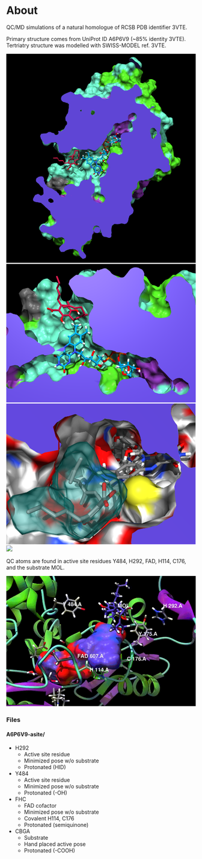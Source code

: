# About
QC/MD simulations of a natural homologue of RCSB PDB identifier 3VTE.

Primary structure comes from UniProt ID A6P6V9 (~85% identity 3VTE). Tertriatry structure was modelled with SWISS-MODEL ref. 3VTE. 

![](img/complex-clipped.png)
![](img/swissd-entrance.png)
![](img/swissd-entrance-colored.png)
![](img/activesite-internal.gif)

QC atoms are found in active site residues Y484, H292, FAD, H114, C176, and the substrate MOL.

![](img/activesite-clipped.gif)

### Files
#### A6P6V9-asite/
- H292
    - Active site residue
    - Minimized pose w/o substrate
    - Protonated (HID)
- Y484
    - Active site residue
    - Minimized pose w/o substrate
    - Protonated (-OH)
- FHC
    - FAD cofactor
    - Minimized pose w/o substrate
    - Covalent H114, C176
    - Protonated (semiquinone)
- CBGA
    - Substrate
    - Hand placed active pose
    - Protonated (-COOH)
